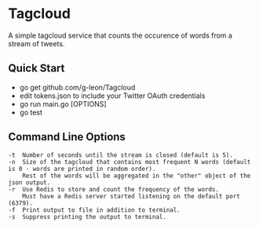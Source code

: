 # Tagcloud
A simple tagcloud service that counts the occurence of words from a stream of tweets.

## Quick Start
- go get github.com/g-leon/Tagcloud
- edit tokens.json to include your Twitter OAuth credentials
- go run main.go [OPTIONS]
- go test

## Command Line Options
```
-t  Number of seconds until the stream is closed (default is 5).
-n  Size of the tagcloud that contains most frequent N words (default is 0 - words are printed in random order). 
    Rest of the words will be aggregated in the "other" object of the json output.
-r  Use Redis to store and count the frequency of the words.
    Must have a Redis server started listening on the default port (6379).
-f  Print output to file in addition to terminal.
-s  Suppress printing the output to terminal.
```

